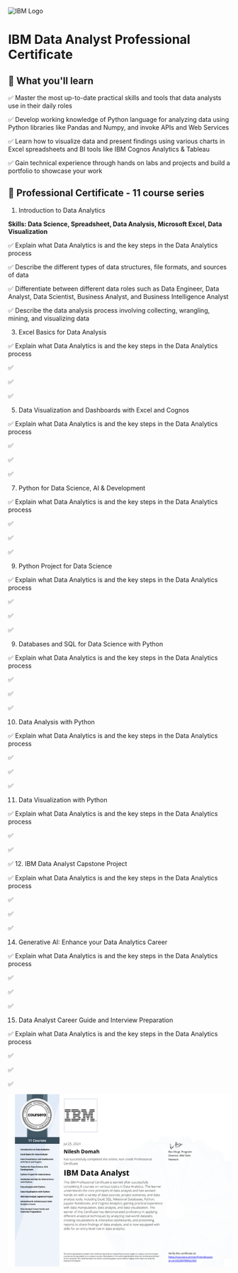 ![IBM Logo](https://github.com/ndomah/IBM-Data-Analyst-Professional-Certificate/blob/main/IBM%20Logo.png)
# IBM Data Analyst Professional Certificate
## 🧠 What you'll learn
✅ Master the most up-to-date practical skills and tools that data analysts use in their daily roles

✅ Develop working knowledge of Python language for analyzing data using Python libraries like Pandas and Numpy, and invoke APIs and Web Services

✅ Learn how to visualize data and present findings using various charts in Excel spreadsheets and BI tools like IBM Cognos Analytics & Tableau

✅ Gain technical experience through hands on labs and projects and build a portfolio to showcase your work

## 📜 Professional Certificate - 11 course series
1. Introduction to Data Analytics

  **Skills: Data Science, Spreadsheet, Data Analysis, Microsoft Excel, Data Visualization**
  
  ✅ Explain what Data Analytics is and the key steps in the Data Analytics process

  ✅ Describe the different types of data structures, file formats, and sources of data
  
  ✅ Differentiate between different data roles such as Data Engineer, Data Analyst, Data Scientist, Business Analyst, and Business Intelligence Analyst
  
  ✅ Describe the data analysis process involving collecting, wrangling, mining, and visualizing data
  
  
  
3. Excel Basics for Data Analysis
   
  ✅ Explain what Data Analytics is and the key steps in the Data Analytics process

  ✅ 
  
  ✅
  
  ✅


    
5. Data Visualization and Dashboards with Excel and Cognos
   
  ✅ Explain what Data Analytics is and the key steps in the Data Analytics process

  ✅ 
  
  ✅
  
  ✅

    
7. Python for Data Science, AI & Development
   
  ✅ Explain what Data Analytics is and the key steps in the Data Analytics process

  ✅ 
  
  ✅
  
  ✅
  
9. Python Project for Data Science
    
  ✅ Explain what Data Analytics is and the key steps in the Data Analytics process

  ✅ 
  
  ✅
  
  ✅
  
9. Databases and SQL for Data Science with Python
    
  ✅ Explain what Data Analytics is and the key steps in the Data Analytics process

  ✅ 
  
  ✅
  
  ✅
  
10. Data Analysis with Python
    
  ✅ Explain what Data Analytics is and the key steps in the Data Analytics process

  ✅ 
  
  ✅
  
  ✅
  
11. Data Visualization with Python
    
  ✅ Explain what Data Analytics is and the key steps in the Data Analytics process

  ✅ 
  
  ✅
  
  ✅
12. IBM Data Analyst Capstone Project

  ✅ Explain what Data Analytics is and the key steps in the Data Analytics process

  ✅ 
  
  ✅
  
  ✅
  
14. Generative AI: Enhance your Data Analytics Career
    
  ✅ Explain what Data Analytics is and the key steps in the Data Analytics process

  ✅ 
  
  ✅
  
  ✅
  
15. Data Analyst Career Guide and Interview Preparation
    
  ✅ Explain what Data Analytics is and the key steps in the Data Analytics process

  ✅ 
  
  ✅
  
  ✅
  

![IBM Cert](https://github.com/ndomah/IBM-Data-Analyst-Professional-Certificate/blob/main/IBM%20Data%20Analyst%20Certificate.png)
